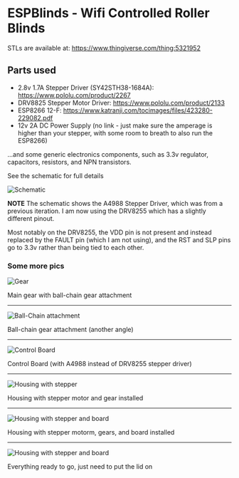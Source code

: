 # ESPBlinds - Wifi Controlled Roller Blinds

STLs are available at: https://www.thingiverse.com/thing:5321952

## Parts used
 - 2.8v 1.7A Stepper Driver (SY42STH38-1684A): https://www.pololu.com/product/2267
 - DRV8825 Stepper Motor Driver: https://www.pololu.com/product/2133
 - ESP8266 12-F: https://www.katranji.com/tocimages/files/423280-229082.pdf
 - 12v 2A DC Power Supply (no link - just make sure the amperage is higher than your stepper, with some room to breath to also run the ESP8266)

...and some generic electronics components, such as 3.3v regulator, capacitors, resistors, and NPN transistors.

See the schematic for full details

![Schematic](img/schematic.png)

**NOTE** The schematic shows the A4988 Stepper Driver, which was from a previous iteration. I am now using the DRV8255 which has a slightly different pinout.

Most notably on the DRV8255, the VDD pin is not present and instead replaced by the FAULT pin (which I am not using), and the RST and SLP pins go to 3.3v rather than being tied to each other.

### Some more pics

![Gear](img/gear.jpg)

Main gear with ball-chain gear attachment

---

![Ball-Chain attachment](img/gear1.jpg)

Ball-chain gear attachment (another angle)

---

![Control Board](img/board.jpg)

Control Board (with A4988 instead of DRV8255 stepper driver)

---

![Housing with stepper](img/stepper-only.jpg)

Housing with stepper motor and gear installed

---

![Housing with stepper and board](img/stepper-board.jpg)

Housing with stepper motorm, gears, and board installed

---

![Housing with stepper and board](img/without-lid.jpg)

Everything ready to go, just need to put the lid on
